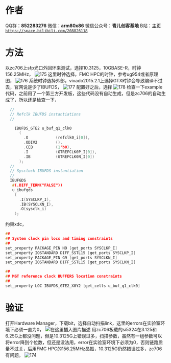 ﻿# 作者
QQ群：**852283276**
微信：**arm80x86**
微信公众号：**青儿创客基地**
B站：[主页 `https://space.bilibili.com/208826118`](https://space.bilibili.com/208826118)

# 方法
以zc706上sfp光口外回环来测试，选择10.3125，10GBASE-R，时钟156.25MHz，
![175](https://img-blog.csdnimg.cn/20190814101404651.png?x-oss-process=image/watermark,type_ZmFuZ3poZW5naGVpdGk,shadow_10,text_aHR0cHM6Ly9ibG9nLmNzZG4ubmV0L1podV9aaHVfMjAwOQ==,size_16,color_FFFFFF,t_70)
这里时钟选择，FMC HPC的时钟，参考ug954或者原理图，
![176](https://img-blog.csdnimg.cn/20190814101515394.png?x-oss-process=image/watermark,type_ZmFuZ3poZW5naGVpdGk,shadow_10,text_aHR0cHM6Ly9ibG9nLmNzZG4ubmV0L1podV9aaHVfMjAwOQ==,size_16,color_FFFFFF,t_70)
系统时钟选择外部，vivado2015.2.1上选择GTX时钟会导致编译不过去，官网说是少了IBUFDS，
![177](https://img-blog.csdnimg.cn/20190814101630765.png?x-oss-process=image/watermark,type_ZmFuZ3poZW5naGVpdGk,shadow_10,text_aHR0cHM6Ly9ibG9nLmNzZG4ubmV0L1podV9aaHVfMjAwOQ==,size_16,color_FFFFFF,t_70)
配置好之后，选择
![178](https://img-blog.csdnimg.cn/20190814101846680.png?x-oss-process=image/watermark,type_ZmFuZ3poZW5naGVpdGk,shadow_10,text_aHR0cHM6Ly9ibG9nLmNzZG4ubmV0L1podV9aaHVfMjAwOQ==,size_16,color_FFFFFF,t_70)
检查一下example代码，之前用了一个第三方开发板，这些代码没有自动生成，但是zc706的自动生成了，所以还是检查一下，
```c
  //
  // Refclk IBUFDS instantiations
  //

    IBUFDS_GTE2 u_buf_q1_clk0
      (
        .O            (refclk0_i[0]),
        .ODIV2        (),
        .CEB          (1'b0),
        .I            (GTREFCLK0P_I[0]),
        .IB           (GTREFCLK0N_I[0])
      );
  //
  // Sysclock IBUFDS instantiation
  //
  IBUFGDS 
   #(.DIFF_TERM("FALSE"))
   u_ibufgds
    (
      .I(SYSCLKP_I),
      .IB(SYSCLKN_I),
      .O(sysclk_i)
    );
```
约束xdc，
```c
##
## System clock pin locs and timing constraints
##
set_property PACKAGE_PIN H9 [get_ports SYSCLKP_I]
set_property IOSTANDARD DIFF_SSTL15 [get_ports SYSCLKP_I]
set_property PACKAGE_PIN G9 [get_ports SYSCLKN_I]
set_property IOSTANDARD DIFF_SSTL15 [get_ports SYSCLKN_I]

##
## MGT reference clock BUFFERS location constraints
##
set_property LOC IBUFDS_GTE2_X0Y2 [get_cells u_buf_q1_clk0]
```

# 验证
打开Hardware Manager，下载bit，选择自动扫描link，这里的errors在实验室环境下必须一直为0，
![在这里插入图片描述](https://img-blog.csdnimg.cn/20190814101956862.png)
用zc706板载的si5324在3.125和6.25G上都没问题，但是10.3125G上错误过多，扫描参数，虽然有一组参数可以将error降到个位数，但还是没法用，error在实验室环境下必须为0，否则链路质量不过关，后用FMC HPC的156.25MHz晶振，10.3125G仍然错误过多，zc706有问题。
![174](https://img-blog.csdnimg.cn/20190814102212660.PNG?x-oss-process=image/watermark,type_ZmFuZ3poZW5naGVpdGk,shadow_10,text_aHR0cHM6Ly9ibG9nLmNzZG4ubmV0L1podV9aaHVfMjAwOQ==,size_16,color_FFFFFF,t_70)

